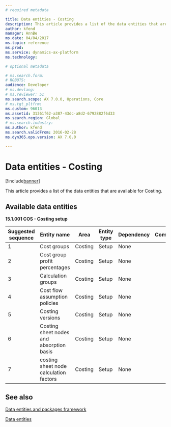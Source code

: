 ```yaml
---
# required metadata

title: Data entities - Costing
description: This article provides a list of the data entities that are available for Costing.
author: kfend
manager: AnnBe
ms.date: 04/04/2017
ms.topic: reference
ms.prod: 
ms.service: dynamics-ax-platform
ms.technology: 

# optional metadata

# ms.search.form: 
# ROBOTS: 
audience: Developer
# ms.devlang: 
# ms.reviewer: 51
ms.search.scope: AX 7.0.0, Operations, Core
# ms.tgt_pltfrm: 
ms.custom: 96013
ms.assetid: 31361f62-a387-43dc-a8d2-6792882f6d33
ms.search.region: Global
# ms.search.industry: 
ms.author: kfend
ms.search.validFrom: 2016-02-28
ms.dyn365.ops.version: AX 7.0.0

---
```


# Data entities - Costing

[!include[banner](../includes/banner.md)]


This article provides a list of the data entities that are available for Costing.

Available data entities
-----------------------

**15.1.001 COS - Costing setup**

| Suggested sequence | Entity name                              | Area    | Entity type | Dependency | Comments |
|--------------------|------------------------------------------|---------|-------------|------------|----------|
| 1                  | Cost groups                              | Costing | Setup       | None       |          |
| 2                  | Cost group profit percentages            | Costing | Setup       | None       |          |
| 3                  | Calculation groups                       | Costing | Setup       | None       |          |
| 4                  | Cost flow assumption policies            | Costing | Setup       | None       |          |
| 5                  | Costing versions                         | Costing | Setup       | None       |          |
| 6                  | Costing sheet nodes and absorption basis | Costing | Setup       | None       |          |
| 7                  | costing sheet node calculation factors   | Costing | Setup       | None       |          |

See also
--------

[Data entities and packages framework](/dynamics365/unified-operations/dev-itpro/data-entities/data-entities-data-packages)

[Data entities ](/dynamics365/unified-operations/dev-itpro/data-entities/data-entities)



